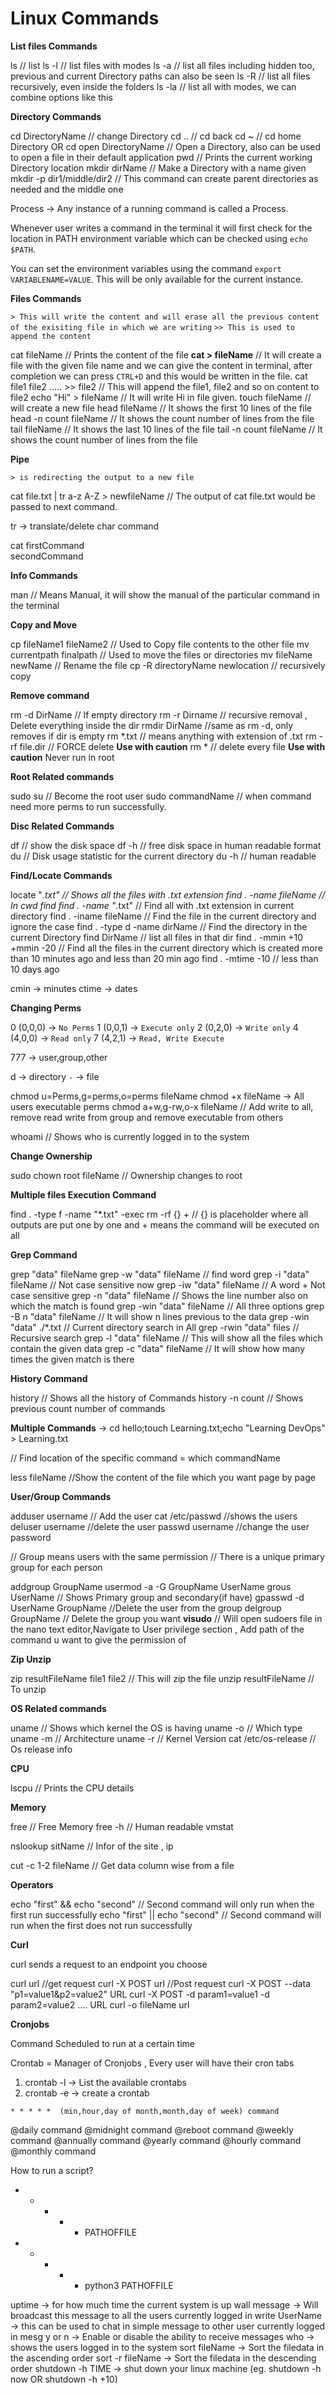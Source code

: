 # Linux Commands

**List files Commands**

ls   // list
ls -l  // list files with modes
ls -a // list all files including hidden too, previous and current Directory paths can also be seen
ls -R // list all files recursively, even inside the folders
ls -la // list all with modes, we can combine options like this

**Directory Commands**

cd DirectoryName   // change Directory
cd ..  // cd back
cd ~ // cd home Directory   OR cd
open DirectoryName  // Open a Directory, also can be used to open a file in their default application
pwd  // Prints the current working Directory location
mkdir dirName // Make a Directory with a name given
mkdir -p dir1/middle/dir2 // This command can create parent directories as needed and the middle one

Process ->  Any instance of a running command is called a Process.

Whenever user writes a command in the terminal it will first check for the location in PATH environment variable which can be checked using `echo $PATH`.

You can set the environment variables using the command `export VARIABLENAME=VALUE`. This will be only available for the current instance.

**Files Commands**

`> This will write the content and will erase all the previous content of the exisiting file in which we are writing`
`>> This is used to append the content`

cat fileName  // Prints the content of the file
**cat > fileName**  // It will create a file with the given file name and we can give the content in terminal, after completion we can press `CTRL+D` and this would be written in the file.
cat file1 file2 ..... >> file2  // This will append the file1, file2 and so on content to file2
echo "Hi" > fileName  // It will write Hi in file given.
touch fileName  // will create a new file
head fileName // It shows the first 10 lines of the file
head -n count fileName  // It shows the count number of lines from the file
tail fileName  // It shows the last 10 lines of the file
tail -n count fileName // It shows the count number of lines from the file

**Pipe**

`> is redirecting the output to a new file`

cat file.txt | tr a-z A-Z > newfileName  // The output of cat file.txt would be passed to next command.

tr -> translate/delete char command

cat firstCommand \
secondCommand

**Info Commands**

man // Means Manual, it will show the manual of the particular command in the terminal


**Copy and Move**

cp fileName1 fileName2   // Used to Copy file contents to the other file
mv currentpath finalpath  // Used to move the files or directories
mv fileName newName  // Rename the file
cp -R directoryName newlocation  // recursively copy


**Remove command**

rm -d DirName  // If empty directory
rm -r Dirname  // recursive removal , Delete everything inside the dir
rmdir DirName //same as rm -d, only removes if dir is empty
rm *.txt // means anything with extension of .txt
rm -rf file.dir   // FORCE delete **Use with caution**
rm * // delete every file  **Use with caution** Never run in root

**Root Related commands**

sudo su // Become the root user
sudo commandName // when command need more perms to run successfully.

**Disc Related Commands**

df // show the disk space
df -h // free disk space in human readable format
du // Disk usage statistic for the current directory
du -h // human readable

**Find/Locate Commands**

locate "*.txt" // Shows all the files with .txt extension
find . -name fileName  // In cwd find
find . -name "*.txt"  // Find all with .txt extension in current directory
find . -iname fileName  // Find the file in the current directory and ignore the case
find . -type d -name dirName   // Find the directory in the current Directory
find DirName  // list all files in that dir
find . -mmin +10 +mmin -20 // Find all the files in the current directory which is created more than 10 minutes ago and less than 20 min ago
find . -mtime -10  // less than 10 days ago

cmin -> minutes
ctime -> dates


**Changing Perms**

0 (0,0,0) -> `No Perms`
1 (0,0,1) -> `Execute only`
2 (0,2,0) -> `Write only`
4 (4,0,0) -> `Read only`
7 (4,2,1) -> `Read, Write Execute`

777 -> user,group,other

d -> directory
`-` -> file

chmod u=Perms,g=perms,o=perms fileName
chmod +x fileName  -> All users executable perms
chmod a+w,g-rw,o-x fileName  // Add write to all, remove read write from group and remove executable from others

whoami  // Shows who is currently logged in to the system

**Change Ownership**

sudo chown root fileName  // Ownership changes to root

**Multiple files Execution Command**

find . -type f -name "*.txt" -exec rm -rf {} +  // {} is placeholder where all outputs are put one by one and + means the command will be executed on all

**Grep Command**

grep "data" fileName
grep -w "data" fileName  // find word
grep -i "data" fileName  // Not case sensitive now
grep -iw "data" fileName // A word + Not case sensitive
grep -n "data" fileName  // Shows the line number also on which the match is found
grep -win "data" fileName  // All three options
grep -B n "data" fileName // It will show n lines previous to the data
grep -win "data" ./*.txt  // Current directory search in All
grep -rwin "data" files // Recursive search
grep -l "data" fileName // This will show all the files which contain the given data
grep -c "data" fileName  // It will show how many times the given match is there

**History Command**

history  // Shows all the history of Commands
history -n count // Shows previous count number of commands

**Multiple Commands** -> cd hello;touch Learning.txt;echo "Learning DevOps" > Learning.txt

// Find location of the specific command = which commandName

less fileName  //Show the content of the file which you want page by page

**User/Group Commands**

adduser username  // Add the user
cat /etc/passwd  //shows the users
deluser username  //delete the user
passwd username   //change the user password

// Group means users with the same permission
// There is a unique primary group for each person

addgroup GroupName
usermod -a -G GroupName UserName
grous UserName   // Shows Primary group and secondary(if have)
gpasswd -d UserName GroupName   //Delete the user from the group
delgroup GroupName  // Delete the group you want
**visudo**   // Will open sudoers file in the nano text editor,Navigate to User privilege section , Add path of the command u want to give the permission of


**Zip Unzip**

zip resultFileName file1 file2   // This will zip the file
unzip resultFileName // To unzip


**OS Related commands**


uname  // Shows which kernel the OS is having
uname -o // Which type
uname -m  // Architecture
uname -r // Kernel Version
cat /etc/os-release  // Os release info


**CPU**

lscpu // Prints the CPU details

**Memory**

free // Free Memory
free -h // Human readable
vmstat


nslookup sitName // Infor of the site , ip

cut -c 1-2 fileName  // Get data column wise from a file


**Operators**

echo "first" && echo "second"  // Second command will only run when the first run successfully
echo "first" || echo "second"  // Second command will run when the first does not run successfully

**Curl**

curl sends a request to an endpoint you choose

curl url  //get request
curl -X POST url  //Post request
curl -X POST --data "p1=value1&p2=value2" URL
curl -X POST -d param1=value1 -d param2=value2 .... URL
curl -o fileName url  

**Cronjobs**

Command Scheduled to run at a certain time

Crontab =  Manager of Cronjobs , Every user will have their cron tabs


1. crontab -l   -> List the available crontabs
2. crontab -e   -> create a crontab

`* * * * *  (min,hour,day of month,month,day of week) command`

@daily command
@midnight command
@reboot command
@weekly command
@annually command
@yearly command
@hourly command
@monthly command


How to run a script?

* * * * * PATHOFFILE
* * * * * python3 PATHOFFILE



uptime  -> for how much time the current system is up
wall message  -> Will broadcast this message to all the users currently logged in
write  UserName -> this can be used to chat in simple message to other user currently logged in
mesg y or n  -> Enable or disable the ability to receive messages
who -> shows the users logged in to the system
sort fileName -> Sort the filedata in the ascending order
sort -r fileName ->  Sort the filedata in the descending order
shutdown -h TIME -> shut down your linux machine  (eg. shutdown -h now  OR shutdown -h +10)
